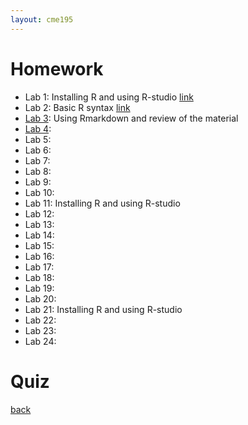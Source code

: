 ```yaml
---
layout: cme195
---
```


# [](#homework) Homework

- Lab 1: Installing R and using R-studio [link]()
- Lab 2: Basic R syntax [link]()
- [Lab 3](assignment/homework_FA2018.nb.html): Using Rmarkdown and review of the material
- [Lab 4](): 
- Lab 5:
- Lab 6: 
- Lab 7:
- Lab 8: 
- Lab 9:
- Lab 10:
- Lab 11: Installing R and using R-studio
- Lab 12: 
- Lab 13:
- Lab 14: 
- Lab 15:
- Lab 16: 
- Lab 17:
- Lab 18: 
- Lab 19:
- Lab 20:
- Lab 21: Installing R and using R-studio
- Lab 22: 
- Lab 23:
- Lab 24: 


# [](#homework) Quiz

[back](./)
